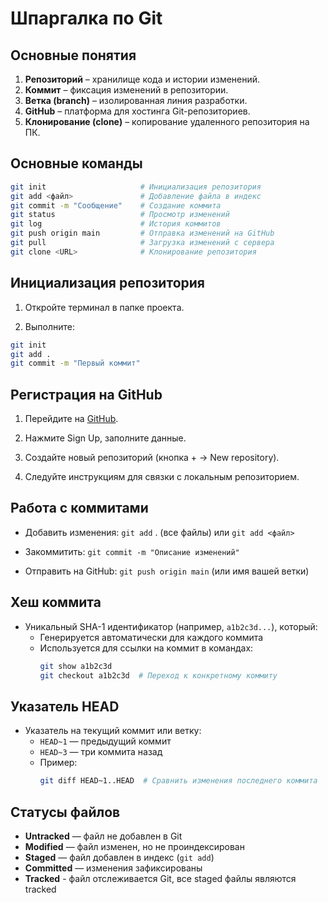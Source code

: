 # Шпаргалка по Git

## Основные понятия

1. **Репозиторий** – хранилище кода и истории изменений.
2. **Коммит** – фиксация изменений в репозитории.
3. **Ветка (branch)** – изолированная линия разработки.
4. **GitHub** – платформа для хостинга Git-репозиториев.
5. **Клонирование (clone)** – копирование удаленного репозитория на ПК.

## Основные команды

```bash
git init                     # Инициализация репозитория
git add <файл>               # Добавление файла в индекс
git commit -m "Сообщение"    # Создание коммита
git status                   # Просмотр изменений
git log                      # История коммитов
git push origin main         # Отправка изменений на GitHub
git pull                     # Загрузка изменений с сервера
git clone <URL>              # Клонирование репозитория
```

## Инициализация репозитория

1. Откройте терминал в папке проекта.

2. Выполните:

```bash
git init
git add .
git commit -m "Первый коммит"
```

## Регистрация на GitHub

1. Перейдите на [GitHub](github.com).

2. Нажмите Sign Up, заполните данные.

3. Создайте новый репозиторий (кнопка + → New repository).

4. Следуйте инструкциям для связки с локальным репозиторием.

## Работа с коммитами

* Добавить изменения: ```git add``` . (все файлы) или ```git add <файл>```

* Закоммитить: ```git commit -m "Описание изменений"```

* Отправить на GitHub: ```git push origin main``` (или имя вашей ветки)

## Хеш коммита

- Уникальный SHA-1 идентификатор (например, `a1b2c3d...`), который:
  - Генерируется автоматически для каждого коммита
  - Используется для ссылки на коммит в командах:
    ```bash
    git show a1b2c3d
    git checkout a1b2c3d  # Переход к конкретному коммиту
    ```
	
## Указатель HEAD

- Указатель на текущий коммит или ветку:
  - `HEAD~1` — предыдущий коммит
  - `HEAD~3` — три коммита назад
  - Пример:
    ```bash
    git diff HEAD~1..HEAD  # Сравнить изменения последнего коммита
    ```
	
## Статусы файлов

- **Untracked** — файл не добавлен в Git
- **Modified** — файл изменен, но не проиндексирован
- **Staged** — файл добавлен в индекс (`git add`)
- **Committed** — изменения зафиксированы
- **Tracked** - файл отслеживается Git, все staged файлы являются tracked